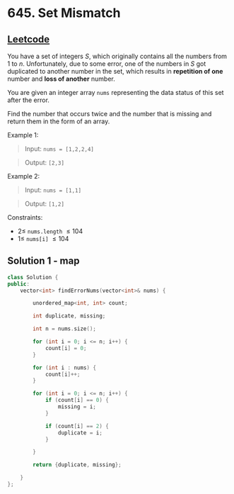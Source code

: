 # 645. Set Mismatch

## [Leetcode](https://leetcode.com/problems/set-mismatch/)

You have a set of integers $S$, which originally contains all the numbers from $1$ to $n$. Unfortunately, due to some error, one of the numbers in $S$ got duplicated to another number in the set, which results in **repetition of one** number and **loss of another** number.

You are given an integer array `nums` representing the data status of this set after the error.

Find the number that occurs twice and the number that is missing and return them in the form of an array.

Example 1:

> Input: `nums = [1,2,2,4]`

> Output: `[2,3]`

Example 2:

> Input: `nums = [1,1]`

> Output: `[1,2]`

 

Constraints:

  - $2 \le$ `nums.length` $\le 104$
  - $1 \le$ `nums[i]` $\le 104$

## Solution 1 - map

``` c++
class Solution {
public:
    vector<int> findErrorNums(vector<int>& nums) {

        unordered_map<int, int> count;

        int duplicate, missing;

        int n = nums.size();

        for (int i = 0; i <= n; i++) {
            count[i] = 0;
        }

        for (int i : nums) {
            count[i]++;
        }

        for (int i = 0; i <= n; i++) {
            if (count[i] == 0) {
                missing = i;
            }

            if (count[i] == 2) {
                duplicate = i;
            } 

        }

        return {duplicate, missing};

    }
};
```
